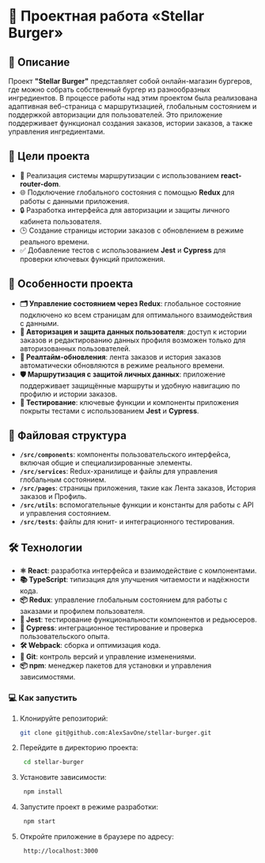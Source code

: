 # 🍔 Проектная работа «Stellar Burger»

## 📝 Описание

Проект **"Stellar Burger"** представляет собой онлайн-магазин бургеров, где можно собрать собственный бургер из разнообразных ингредиентов. В процессе работы над этим проектом была реализована адаптивная веб-страница с маршрутизацией, глобальным состоянием и поддержкой авторизации для пользователей. Это приложение поддерживает функционал создания заказов, истории заказов, а также управления ингредиентами.

## 🎯 Цели проекта

- 🚀 Реализация системы маршрутизации с использованием **react-router-dom**.
- 🌐 Подключение глобального состояния с помощью **Redux** для работы с данными приложения.
- 🔒 Разработка интерфейса для авторизации и защиты личного кабинета пользователя.
- 🕒 Создание страницы истории заказов с обновлением в режиме реального времени.
- ✅ Добавление тестов с использованием **Jest** и **Cypress** для проверки ключевых функций приложения.

## 🌟 Особенности проекта

- **🗂 Управление состоянием через Redux**: глобальное состояние подключено ко всем страницам для оптимального взаимодействия с данными.
- **🔐 Авторизация и защита данных пользователя**: доступ к истории заказов и редактированию данных профиля возможен только для авторизованных пользователей.
- **🔄 Реалтайм-обновления**: лента заказов и история заказов автоматически обновляются в режиме реального времени.
- **🛡️ Маршрутизация с защитой личных данных**: приложение поддерживает защищённые маршруты и удобную навигацию по профилю и истории заказов.
- **🧪 Тестирование**: ключевые функции и компоненты приложения покрыты тестами с использованием **Jest** и **Cypress**.

## 📂 Файловая структура

- **`/src/components`**: компоненты пользовательского интерфейса, включая общие и специализированные элементы.
- **`/src/services`**: Redux-хранилище и файлы для управления глобальным состоянием.
- **`/src/pages`**: страницы приложения, такие как Лента заказов, История заказов и Профиль.
- **`/src/utils`**: вспомогательные функции и константы для работы с API и управления состоянием.
- **`/src/tests`**: файлы для юнит- и интеграционного тестирования.

## 🛠️ Технологии

- **⚛️ React**: разработка интерфейса и взаимодействие с компонентами.
- **📚 TypeScript**: типизация для улучшения читаемости и надёжности кода.
- **📦 Redux**: управление глобальным состоянием для работы с заказами и профилем пользователя.
- **🧪 Jest**: тестирование функциональности компонентов и редьюсеров.
- **🔎 Cypress**: интеграционное тестирование и проверка пользовательского опыта.
- **🛠️ Webpack**: сборка и оптимизация кода.
- **🔗 Git**: контроль версий и управление изменениями.
- **📦 npm**: менеджер пакетов для установки и управления зависимостями.


### 💻 Как запустить

1. Клонируйте репозиторий:
   ```bash
   git clone git@github.com:AlexSavOne/stellar-burger.git
   ```
2. Перейдите в директорию проекта:
   ```bash
    cd stellar-burger
   ```
3. Установите зависимости:
   ```bash
    npm install
   ```
4. Запустите проект в режиме разработки:
   ```bash
    npm start
   ```
5. Откройте приложение в браузере по адресу:
   ```bash
    http://localhost:3000
   ```

